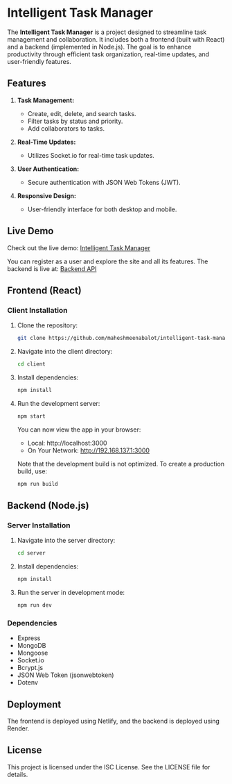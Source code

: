 # Intelligent Task Manager

The **Intelligent Task Manager** is a project designed to streamline task management and collaboration. It includes both a frontend (built with React) and a backend (implemented in Node.js). The goal is to enhance productivity through efficient task organization, real-time updates, and user-friendly features.

## Features

1. **Task Management:**
   - Create, edit, delete, and search tasks.
   - Filter tasks by status and priority.
   - Add collaborators to tasks.

2. **Real-Time Updates:**
   - Utilizes Socket.io for real-time task updates.

3. **User Authentication:**
   - Secure authentication with JSON Web Tokens (JWT).

4. **Responsive Design:**
   - User-friendly interface for both desktop and mobile.

## Live Demo

Check out the live demo: [Intelligent Task Manager](https://intelligent-task-manager.netlify.app/)

You can register as a user and explore the site and all its features. The backend is live at: [Backend API](https://intelligent-task-manager-2.onrender.com)

## Frontend (React)

### Client Installation

1. Clone the repository:

    ```bash
    git clone https://github.com/maheshmeenabalot/intelligent-task-manager/
    ```

2. Navigate into the client directory:

    ```bash
    cd client
    ```

3. Install dependencies:

    ```bash
    npm install
    ```

4. Run the development server:

    ```bash
    npm start
    ```

    You can now view the app in your browser:

    - Local: http://localhost:3000
    - On Your Network: http://192.168.137.1:3000

    Note that the development build is not optimized. To create a production build, use:

    ```bash
    npm run build
    ```

## Backend (Node.js)

### Server Installation

1. Navigate into the server directory:

    ```bash
    cd server
    ```

2. Install dependencies:

    ```bash
    npm install
    ```

3. Run the server in development mode:

    ```bash
    npm run dev
    ```

### Dependencies

- Express
- MongoDB
- Mongoose
- Socket.io
- Bcrypt.js
- JSON Web Token (jsonwebtoken)
- Dotenv

## Deployment

The frontend is deployed using Netlify, and the backend is deployed using Render.

## License

This project is licensed under the ISC License. See the LICENSE file for details.
